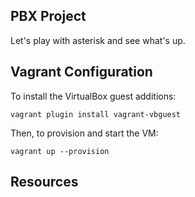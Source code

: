 ## PBX Project

Let's play with asterisk and see what's up.

## Vagrant Configuration

To install the VirtualBox guest additions:

```
vagrant plugin install vagrant-vbguest
```

Then, to provision and start the VM:

```
vagrant up --provision
```

## Resources

